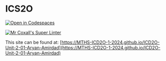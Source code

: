 # ICS2O

[![Open in Codespaces](https://classroom.github.com/assets/launch-codespace-2972f46106e565e64193e422d61a12cf1da4916b45550586e14ef0a7c637dd04.svg)](https://classroom.github.com/open-in-codespaces?assignment_repo_id=18544476)

[![Mr Coxall's Super Linter](https://github.com/MTHS-ICD2O-1-2024/ICD2O-Unit-2-01-Aryan-Amirdad/workflows/Mr%20Coxall's%20Super%20Linter/badge.svg)](https://github.com/MTHS-ICD2O-1-2024/ICD2O-Unit-2-01-Aryan-Amirdad/actions)

This site can be found at: [https://MTHS-ICD2O-1-2024.github.io/ICD2O-Unit-2-01-Aryan-Amirdad](https://MTHS-ICD2O-1-2024.github.io/ICD2O-Unit-2-01-Aryan-Amirdad)
